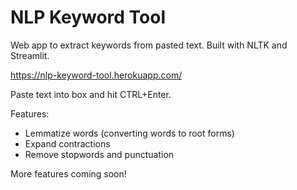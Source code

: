# NLP Keyword Tool
Web app to extract keywords from pasted text. Built with NLTK and Streamlit.

https://nlp-keyword-tool.herokuapp.com/

Paste text into box and hit CTRL+Enter.

Features:
  * Lemmatize words (converting words to root forms)
  * Expand contractions
  * Remove stopwords and punctuation

More features coming soon!

